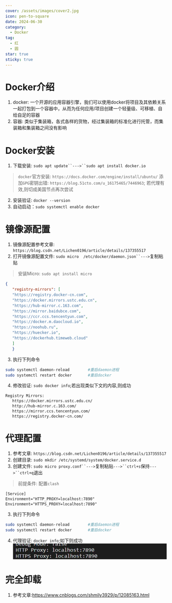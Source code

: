 ```yaml
---
cover: /assets/images/cover2.jpg
icon: pen-to-square
date: 2024-06-30
category:
  - Docker
tag:
  - 红
  - 圆
star: true
sticky: true
---
```

# Docker介绍
1. docker: 一个开源的应用容器引擎，我们可以使用docker将项目及其依赖关系一起打包到一个容器中，从而为任何应用/项目创建一个轻量级、可移植、自给自足的容器
2. 容器: 类似于集装箱，各式各样的货物，经过集装箱的标准化进行托管，而集装箱和集装箱之间没有影响

# Docker安装
1. 下载安装: `sudo apt update``--->``sudo apt install docker.io`
> `docker`官方安装: `https://docs.docker.com/engine/install/ubuntu/`
> 添加`GPG`密钥出错: `https://blog.51cto.com/u_16175465/7446963`; 若代理有效,则切成美国节点再次尝试
2. 安装验证: `docker --version`
3. 自动启动：`sudo systemctl enable docker`

# 镜像源配置
1. 镜像源配置参考文章: `https://blog.csdn.net/Lichen0196/article/details/137355517`
2. 打开镜像源配置文件: `sudo micro  /etc/docker/daemon.json``--->`复制粘贴
> 安装Micro: `sudo apt install micro`
```json
{
   "registry-mirrors": [
   "https://registry.docker-cn.com",
   "https://docker.mirrors.ustc.edu.cn",
   "https://hub-mirror.c.163.com",
   "https://mirror.baidubce.com",
   "https://ccr.ccs.tencentyun.com",
   "https://docker.m.daocloud.io",
   "https://noohub.ru",
   "https://huecker.io",
   "https://dockerhub.timeweb.cloud"
   ]
   }
```
3. 执行下列命令
```bash
sudo systemctl daemon-reload		#重启daemon进程
sudo systemctl restart docker		#重启docker
```
4. 修改验证: `sudo docker info`;若出现类似下文的内容,则成功
```text
Registry Mirrors:
   https://docker.mirrors.ustc.edu.cn/
   http://hub-mirror.c.163.com/
   https://mirror.ccs.tencentyun.com/
   https://registry.docker-cn.com/
```

# 代理配置
1. 参考文章: `https://blog.csdn.net/Lichen0196/article/details/137355517`
2. 创建目录: `sudo mkdir /etc/systemd/system/docker.service.d`
3. 创建文件: `sudo micro proxy.conf``--->`复制粘贴`--->``ctrl+s`保持`--->``ctrl+q`退出
>  前提条件: 配置`clash`
```text
[Service]
Environment="HTTP_PROXY=localhost:7890"
Environment="HTTPS_PROXY=localhost:7890"
```
3. 执行下列命令
```bash
sudo systemctl daemon-reload		#重启daemon进程
sudo systemctl restart docker		#重启docker
```
4. 代理验证: `docker info`;如下则成功
![img.png](img.png)

# 完全卸载
1. 参考文章:https://www.cnblogs.com/shmily3929/p/12085163.html


